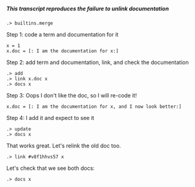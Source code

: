 ##### This transcript reproduces the failure to unlink documentation

```ucm:hide
.> builtins.merge
```

Step 1: code a term and documentation for it
```unison
x = 1
x.doc = [: I am the documentation for x:]
```

Step 2: add term and documentation, link, and check the documentation
```ucm
.> add
.> link x.doc x
.> docs x
```

Step 3: Oops I don't like the doc, so I will re-code it!
```unison
x.doc = [: I am the documentation for x, and I now look better:]
```

Step 4: I add it and expect to see it
```ucm
.> update
.> docs x
```

That works great. Let's relink the old doc too.

```ucm
.> link #v8f1hhvs57 x
```

Let's check that we see both docs:

```ucm
.> docs x
```
